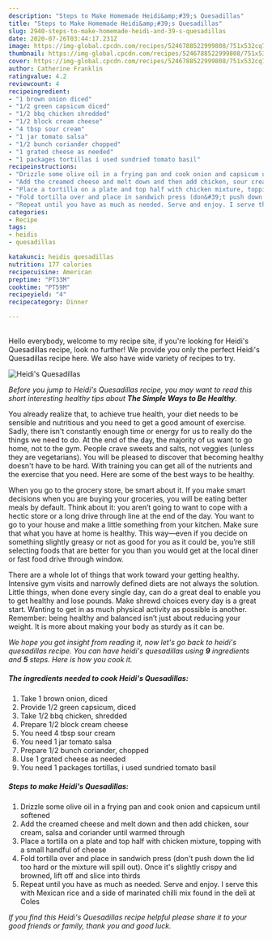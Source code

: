 ```yaml
---
description: "Steps to Make Homemade Heidi&amp;#39;s Quesadillas"
title: "Steps to Make Homemade Heidi&amp;#39;s Quesadillas"
slug: 2940-steps-to-make-homemade-heidi-and-39-s-quesadillas
date: 2020-07-26T03:44:17.231Z
image: https://img-global.cpcdn.com/recipes/5246788522999808/751x532cq70/heidis-quesadillas-recipe-main-photo.jpg
thumbnail: https://img-global.cpcdn.com/recipes/5246788522999808/751x532cq70/heidis-quesadillas-recipe-main-photo.jpg
cover: https://img-global.cpcdn.com/recipes/5246788522999808/751x532cq70/heidis-quesadillas-recipe-main-photo.jpg
author: Catherine Franklin
ratingvalue: 4.2
reviewcount: 4
recipeingredient:
- "1 brown onion diced"
- "1/2 green capsicum diced"
- "1/2 bbq chicken shredded"
- "1/2 block cream cheese"
- "4 tbsp sour cream"
- "1 jar tomato salsa"
- "1/2 bunch coriander chopped"
- "1 grated cheese as needed"
- "1 packages tortillas i used sundried tomato basil"
recipeinstructions:
- "Drizzle some olive oil in a frying pan and cook onion and capsicum until softened"
- "Add the creamed cheese and melt down and then add chicken, sour cream, salsa and coriander until warmed through"
- "Place a tortilla on a plate and top half with chicken mixture, topping with a small handful of cheese"
- "Fold tortilla over and place in sandwich press (don&#39;t push down the lid too hard or the mixture will spill out). Once it&#39;s slightly crispy and browned, lift off and slice into thirds"
- "Repeat until you have as much as needed. Serve and enjoy. I serve this with Mexican rice and a side of marinated chilli mix found in the deli at Coles"
categories:
- Recipe
tags:
- heidis
- quesadillas

katakunci: heidis quesadillas 
nutrition: 177 calories
recipecuisine: American
preptime: "PT33M"
cooktime: "PT59M"
recipeyield: "4"
recipecategory: Dinner

---
```

<br>
Hello everybody, welcome to my recipe site, if you're looking for Heidi&#39;s Quesadillas recipe, look no further! We provide you only the perfect Heidi&#39;s Quesadillas recipe here. We also have wide variety of recipes to try.
<br>


![Heidi&#39;s Quesadillas](https://img-global.cpcdn.com/recipes/5246788522999808/751x532cq70/heidis-quesadillas-recipe-main-photo.jpg)

<i>Before you jump to Heidi&#39;s Quesadillas recipe, you may want to read this short interesting healthy tips about <strong>The Simple Ways to Be Healthy</strong>.</i>

You already realize that, to achieve true health, your diet needs to be sensible and nutritious and you need to get a good amount of exercise. Sadly, there isn't constantly enough time or energy for us to really do the things we need to do. At the end of the day, the majority of us want to go home, not to the gym. People crave sweets and salts, not veggies (unless they are vegetarians). You will be pleased to discover that becoming healthy doesn't have to be hard. With training you can get all of the nutrients and the exercise that you need. Here are some of the best ways to be healthy.

When you go to the grocery store, be smart about it. If you make smart decisions when you are buying your groceries, you will be eating better meals by default. Think about it: you aren’t going to want to cope with a hectic store or a long drive through line at the end of the day. You want to go to your house and make a little something from your kitchen. Make sure that what you have at home is healthy. This way—even if you decide on something slightly greasy or not as good for you as it could be, you’re still selecting foods that are better for you than you would get at the local diner or fast food drive through window.

There are a whole lot of things that work toward your getting healthy. Intensive gym visits and narrowly defined diets are not always the solution. Little things, when done every single day, can do a great deal to enable you to get healthy and lose pounds. Make shrewd choices every day is a great start. Wanting to get in as much physical activity as possible is another. Remember: being healthy and balanced isn’t just about reducing your weight. It is more about making your body as sturdy as it can be. 


<i>We hope you got insight from reading it, now let's go back to heidi&#39;s quesadillas recipe. You can have heidi&#39;s quesadillas using <strong>9</strong> ingredients and <strong>5</strong> steps. Here is how you cook it.
</i>

##### The ingredients needed to cook Heidi&#39;s Quesadillas:

1. Take 1 brown onion, diced
1. Provide 1/2 green capsicum, diced
1. Take 1/2 bbq chicken, shredded
1. Prepare 1/2 block cream cheese
1. You need 4 tbsp sour cream
1. You need 1 jar tomato salsa
1. Prepare 1/2 bunch coriander, chopped
1. Use 1 grated cheese as needed
1. You need 1 packages tortillas, i used sundried tomato basil


##### Steps to make Heidi&#39;s Quesadillas:

1. Drizzle some olive oil in a frying pan and cook onion and capsicum until softened
1. Add the creamed cheese and melt down and then add chicken, sour cream, salsa and coriander until warmed through
1. Place a tortilla on a plate and top half with chicken mixture, topping with a small handful of cheese
1. Fold tortilla over and place in sandwich press (don&#39;t push down the lid too hard or the mixture will spill out). Once it&#39;s slightly crispy and browned, lift off and slice into thirds
1. Repeat until you have as much as needed. Serve and enjoy. I serve this with Mexican rice and a side of marinated chilli mix found in the deli at Coles


<i>If you find this Heidi&#39;s Quesadillas recipe helpful please share it to your good friends or family, thank you and good luck.</i>
